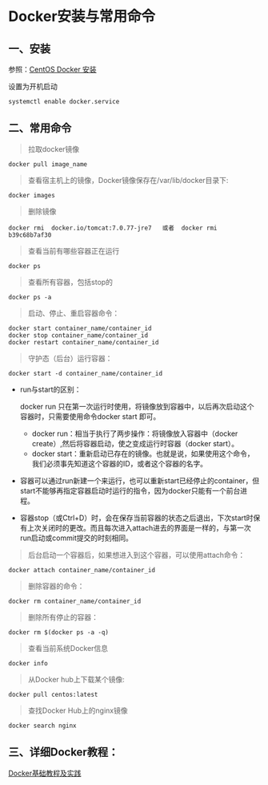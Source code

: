 # Docker安装与常用命令
## 一、安装
参照：[CentOS Docker 安装](http://www.runoob.com/docker/centos-docker-install.html)

设置为开机启动
```
systemctl enable docker.service
```

## 二、常用命令
> 拉取docker镜像

```
docker pull image_name
```

> 查看宿主机上的镜像，Docker镜像保存在/var/lib/docker目录下:

```
docker images
```

> 删除镜像

```
docker rmi  docker.io/tomcat:7.0.77-jre7   或者  docker rmi b39c68b7af30
```

> 查看当前有哪些容器正在运行

```
docker ps
```

> 查看所有容器，包括stop的

```
docker ps -a
```

> 启动、停止、重启容器命令：

```
docker start container_name/container_id
docker stop container_name/container_id
docker restart container_name/container_id
```

> 守护态（后台）运行容器：

```
docker start -d container_name/container_id
```

- run与start的区别：

    docker run 只在第一次运行时使用，将镜像放到容器中，以后再次启动这个容器时，只需要使用命令docker start 即可。
    
    - docker run：相当于执行了两步操作：将镜像放入容器中（docker create）,然后将容器启动，使之变成运行时容器（docker start）。
    - docker start：重新启动已存在的镜像。也就是说，如果使用这个命令，我们必须事先知道这个容器的ID，或者这个容器的名字。

- 容器可以通过run新建一个来运行，也可以重新start已经停止的container，但start不能够再指定容器启动时运行的指令，因为docker只能有一个前台进程。
- 容器stop（或Ctrl+D）时，会在保存当前容器的状态之后退出，下次start时保有上次关闭时的更改。而且每次进入attach进去的界面是一样的，与第一次run启动或commit提交的时刻相同。

> 后台启动一个容器后，如果想进入到这个容器，可以使用attach命令：

```
docker attach container_name/container_id
```

> 删除容器的命令：

```
docker rm container_name/container_id
```

> 删除所有停止的容器：

```
docker rm $(docker ps -a -q)
```

> 查看当前系统Docker信息

```
docker info
```

> 从Docker hub上下载某个镜像:

```
docker pull centos:latest
```

> 查找Docker Hub上的nginx镜像

```
docker search nginx
```

## 三、详细Docker教程：
[Docker基础教程及实践](https://blog.csdn.net/column/details/12885.html)
